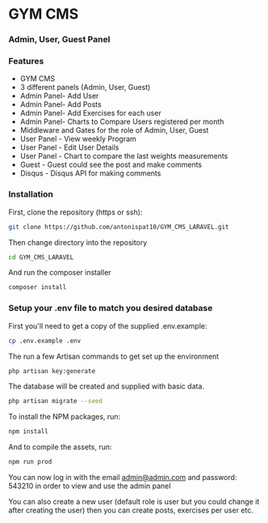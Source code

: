 # GYM CMS
### Admin, User, Guest Panel

### Features


- GYM CMS
- 3 different panels (Admin, User, Guest)
- Admin Panel- Add User
- Admin Panel- Add Posts
- Admin Panel- Add Exercises for each user
- Admin Panel- Charts to Compare Users registered per month
- Middleware and Gates for the role of Admin, User, Guest
- User Panel - View weekly Program
- User Panel - Edit User Details
- User Panel - Chart to compare the last weights measurements
- Guest - Guest could see the post and make comments
- Disqus - Disqus API for making comments

### Installation

First, clone the repository (https or ssh):
```bash
git clone https://github.com/antonispat10/GYM_CMS_LARAVEL.git
```

Then change directory into the repository
```bash
cd GYM_CMS_LARAVEL
```

And run the composer installer
```bash
composer install
```

### Setup your .env file to match you desired database

First you'll need to get a copy of the supplied .env.example:
```bash
cp .env.example .env
```

The run a few Artisan commands to get set up the environment
```bash
php artisan key:generate
```

The database will be created and supplied with basic data.
```bash
php artisan migrate --seed
```

To install the NPM packages, run:
```bash
npm install
```
And to compile the assets, run:
```bash
npm run prod
```

You can now log in with the email admin@admin.com and password: 543210 in order to view
and use the admin panel

You can also create a new user (default role is user but you could change it after creating the user) 
then you can create posts, exercises per user etc.
